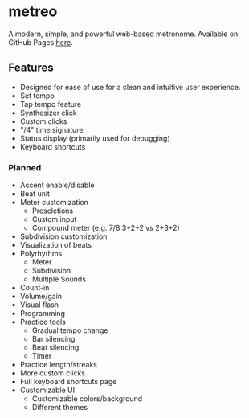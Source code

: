 # metreo

A modern, simple, and powerful web-based metronome. Available on GitHub Pages [here](https://navickasm.github.io/metreo/).

## Features
- Designed for ease of use for a clean and intuitive user experience.
- Set tempo
- Tap tempo feature
- Synthesizer click
- Custom clicks
- "/4" time signature
- Status display (primarily used for debugging)
- Keyboard shortcuts

### Planned
- Accent enable/disable
- Beat unit
- Meter customization
  - Preselctions
  - Custom input
  - Compound meter (e.g. 7/8 3+2+2 vs 2+3+2)
- Subdivision customization
- Visualization of beats
- Polyrhythms
  - Meter
  - Subdivision
  - Multiple Sounds
- Count-in
- Volume/gain
- Visual flash
- Programming
- Practice tools
  - Gradual tempo change
  - Bar silencing
  - Beat silencing
  - Timer
- Practice length/streaks
- More custom clicks
- Full keyboard shortcuts page
- Customizable UI
  - Customizable colors/background
  - Different themes